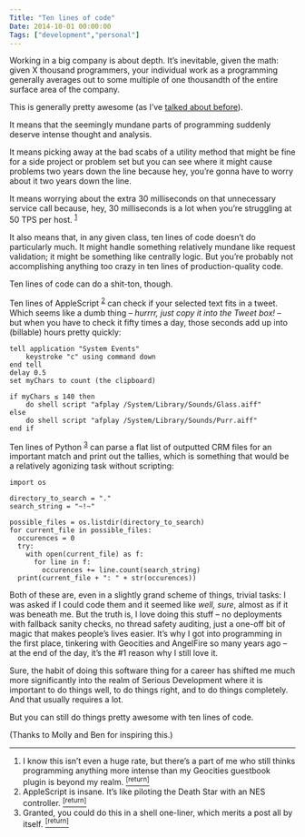 ```yaml
---
Title: "Ten lines of code"
Date: 2014-10-01 00:00:00
Tags: ["development","personal"]
---
```


<p>Working in a big company is about depth.  It’s inevitable, given the math: given X thousand programmers, your individual work as a programming generally averages out to some multiple of one thousandth of the entire surface area of the company.</p>


<p>This is generally pretty awesome (as I’ve <a href="http://jmduke.com/posts/depth-and-whitespace/">talked about before</a>).</p>


<p>It means that the seemingly mundane parts of programming suddenly deserve intense thought and analysis.</p>


<p>It means picking away at the bad scabs of a utility method that might be fine for a side project or problem set but you can see where it might cause problems two years down the line because hey, you’re gonna have to worry about it two years down the line.</p>


<p>It means worrying about the extra 30 milliseconds on that unnecessary service call because, hey, 30 milliseconds is a lot when you’re struggling at 50 TPS per host.  <sup class="footnote-ref" id="fnref:1"><a href="#fn:1" rel="footnote">1</a></sup></p>


<p>It also means that, in any given class, ten lines of code doesn’t do particularly much.  It might handle something relatively mundane like request validation; it might be something like centrally logic.  But you’re probably not accomplishing anything too crazy in ten lines of production-quality code.</p>


<p>Ten lines of code can do a shit-ton, though.</p>


<p>Ten lines of AppleScript <sup class="footnote-ref" id="fnref:2"><a href="#fn:2" rel="footnote">2</a></sup> can check if your selected text fits in a tweet.  Which seems like a dumb thing – <em>hurrrr, just copy it into the Tweet box!</em> – but when you have to check it fifty times a day, those seconds add up into (billable) hours pretty quickly:</p>


<pre><code>tell application "System Events"
    keystroke "c" using command down
end tell
delay 0.5
set myChars to count (the clipboard)

if myChars ≤ 140 then
    do shell script "afplay /System/Library/Sounds/Glass.aiff"
else
    do shell script "afplay /System/Library/Sounds/Purr.aiff"
end if
</code></pre>


<p>Ten lines of Python <sup class="footnote-ref" id="fnref:3"><a href="#fn:3" rel="footnote">3</a></sup> can parse a flat list of outputted CRM files for an important match and print out the tallies, which is something that would be a relatively agonizing task without scripting:</p>


<pre><code>import os

directory_to_search = "."
search_string = "~!~"

possible_files = os.listdir(directory_to_search)
for current_file in possible_files:
  occurences = 0
  try:
    with open(current_file) as f:
      for line in f:
        occurences += line.count(search_string)
  print(current_file + ": " + str(occurences))
</code></pre>


<p>Both of these are, even in a slightly grand scheme of things, trivial tasks: I was asked if I could code them and it seemed like <em>well, sure</em>, almost as if it was beneath me.  But the truth is, I love doing this stuff – no deployments with fallback sanity checks, no thread safety auditing, just a one-off bit of magic that makes people’s lives easier.  It’s why I got into programming in the first place, tinkering with Geocities and AngelFire so many years ago – at the end of the day, it’s the #1 reason why I still love it.</p>


<p>Sure, the habit of doing this software thing for a career has shifted me much more significantly into the realm of Serious Development where it is important to do things well, to do things right, and to do things completely.  And that usually requires a lot.</p>


<p>But you can still do things pretty awesome with ten lines of code.</p>


<p>(Thanks to Molly and Ben for inspiring this.)</p>


<div class="footnotes">
<hr/>
<ol>
<li id="fn:1">I know this isn’t even a huge rate, but there’s a part of me who still thinks programming anything more intense than my Geocities guestbook plugin is beyond my realm.
 <a class="footnote-return" href="#fnref:1"><sup>[return]</sup></a></li>
<li id="fn:2">AppleScript is insane.  It’s like piloting the Death Star with an NES controller.
 <a class="footnote-return" href="#fnref:2"><sup>[return]</sup></a></li>
<li id="fn:3">Granted, you could do this in a shell one-liner, which merits a post all by itself.
 <a class="footnote-return" href="#fnref:3"><sup>[return]</sup></a></li>
</ol>
</div>
	